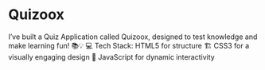 # Quizoox
I’ve built a Quiz Application called Quizoox, designed to test knowledge and make learning fun! 📚💡  💻 Tech Stack:  HTML5 for structure 🏗️ CSS3 for a visually engaging design 🎨 JavaScript for dynamic interactivity 
